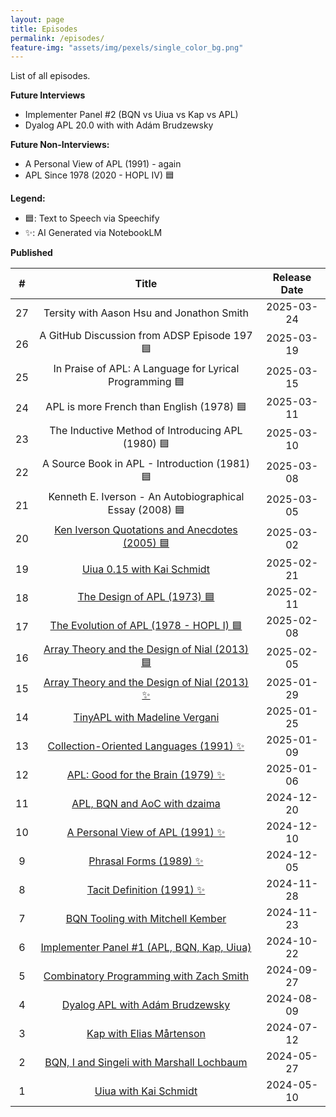 ```yaml
---
layout: page
title: Episodes
permalink: /episodes/
feature-img: "assets/img/pexels/single_color_bg.png"
---
```


List of all episodes.

**Future Interviews**

- Implementer Panel #2 (BQN vs Uiua vs Kap vs APL)
- Dyalog APL 20.0 with with Adám Brudzewsky

**Future Non-Interviews:**

- A Personal View of APL (1991) - again
- APL Since 1978 (2020 - HOPL IV) 🟦

**Legend:**

- 🟦: Text to Speech via Speechify 
- ✨: AI Generated via NotebookLM

**Published**

|   #   |                                               Title                                               | Release Date |
| :---: | :-----------------------------------------------------------------------------------------------: | :----------: |
|  27   |                             Tersity with Aason Hsu and Jonathon Smith                             |  2025-03-24  |
|  26   |                            A GitHub Discussion from ADSP Episode 197 🟦                            |  2025-03-19  |
|  25   |                      In Praise of APL: A Language for Lyrical Programming 🟦                       |  2025-03-15  |
|  24   |                             APL is more French than English (1978) 🟦                              |  2025-03-11  |
|  23   |                         The Inductive Method of Introducing APL (1980) 🟦                          |  2025-03-10  |
|  22   |                           A Source Book in APL - Introduction (1981) 🟦                            |  2025-03-08  |
|  21   |                      Kenneth E. Iverson - An Autobiographical Essay (2008) 🟦                      |  2025-03-05  |
|  20   | [Ken Iverson Quotations and Anecdotes (2005) 🟦](https://tacittalk.com/2025/03/02/Episode-20.html) |  2025-03-02  |
|  19   |          [Uiua 0.15 with Kai Schmidt](https://tacittalk.com/2025/02/21/Episode-19.html)           |  2025-02-21  |
|  18   |          [The Design of APL (1973) 🟦](https://tacittalk.com/2025/02/11/Episode-18.html)           |  2025-02-11  |
|  17   |    [The Evolution of APL (1978 - HOPL I) 🟦](https://tacittalk.com/2025/02/08/Episode-17.html)     |  2025-02-08  |
|  16   | [Array Theory and the Design of Nial (2013) 🟦](https://tacittalk.com/2025/02/05/Episode-16.html)  |  2025-02-05  |
|  15   | [Array Theory and the Design of Nial (2013) ✨](https://tacittalk.com/2025/01/29/Episode-15.html)  |  2025-01-29  |
|  14   |         [TinyAPL with Madeline Vergani](https://tacittalk.com/2025/01/25/Episode-14.html)         |  2025-01-25  |
|  13   |    [Collection-Oriented Languages (1991) ✨](https://tacittalk.com/2025/01/09/Episode-13.html)     |  2025-01-09  |
|  12   |       [APL: Good for the Brain (1979) ✨](https://tacittalk.com/2025/01/06/Episode-12.html)        |  2025-01-06  |
|  11   |         [APL, BQN and AoC with dzaima](https://tacittalk.com/2024/12/20/Episode-11.html)          |  2024-12-20  |
|  10   |        [A Personal View of APL (1991) ✨](https://tacittalk.com/2024/12/10/Episode-10.html)        |  2024-12-10  |
|   9   |             [Phrasal Forms (1989) ✨](https://tacittalk.com/2024/12/05/Episode-9.html)             |  2024-12-05  |
|   8   |           [Tacit Definition (1991) ✨](https://tacittalk.com/2024/11/28/Episode-8.html)            |  2024-11-28  |
|   7   |        [BQN Tooling with Mitchell Kember](https://tacittalk.com/2024/11/23/Episode-7.html)        |  2024-11-23  |
|   6   |   [Implementer Panel #1 (APL, BQN, Kap, Uiua)](https://tacittalk.com/2024/10/22/Episode-6.html)   |  2024-10-22  |
|   5   |    [Combinatory Programming with Zach Smith](https://tacittalk.com/2024/09/27/Episode-5.html)     |  2024-09-27  |
|   4   |        [Dyalog APL with Adám Brudzewsky](https://tacittalk.com/2024/08/09/Episode-4.html)         |  2024-08-09  |
|   3   |            [Kap with Elias Mårtenson](https://tacittalk.com/2024/07/12/Episode-3.html)            |  2024-07-12  |
|   2   |   [BQN, I and Singeli with Marshall Lochbaum](https://tacittalk.com/2024/05/27/Episode-2.html)    |  2024-05-27  |
|   1   |             [Uiua with Kai Schmidt](https://tacittalk.com/2024/05/10/Episode-1.html)              |  2024-05-10  |
